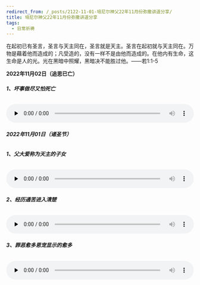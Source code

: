 ```yaml
---
redirect_from: /_posts/2122-11-01-培尼尔神父22年11月份弥撒讲道分享/
title: 培尼尔神父22年11月份弥撒讲道分享
tags:
  - 日常祈祷
---
```


在起初已有圣言，圣言与天主同在，圣言就是天主。圣言在起初就与天主同在。万物是藉着他而造成的；凡受造的，没有一样不是由他而造成的。在他内有生命，这生命是人的光。光在黑暗中照耀，黑暗决不能胜过他。——若1:1-5



**2022年11月02日（追思已亡）**

###### **1、坏事做尽又怕死亡**

<audio id="audio" style="width: 100%;height:50px;" controls="controls" preload="none">
      <source id="mp3" src="/2022.11/audio/221102siwang.mp3">
</audio>

###### **2022年11月01日（诸圣节）**

###### **1、父大爱称为天主的子女**

<audio id="audio" style="width: 100%;height:50px;" controls="controls" preload="none">
      <source id="mp3" src="/2022.11/audio/221101zinv.mp3">
</audio>

###### **2、经历通苦进入清楚**

<audio id="audio" style="width: 100%;height:50px;" controls="controls" preload="none">
      <source id="mp3" src="/2022.11/audio/221101qingchu.mp3">
</audio>

###### **3、罪恶愈多恩宠显示的愈多**

<audio id="audio" style="width: 100%;height:50px;" controls="controls" preload="none">
      <source id="mp3" src="/2022.11/audio/221101zui.mp3">
</audio>
